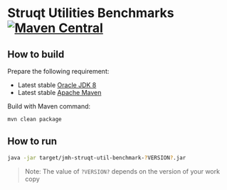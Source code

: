 # Struqt Utilities Benchmarks [![Maven Central](https://img.shields.io/maven-central/v/com.struqt/struqt-util-benchmark.svg)](https://maven-badges.herokuapp.com/maven-central/com.struqt/struqt-util-benchmark)

How to build
------------

Prepare the following requirement:
* Latest stable [Oracle JDK 8](http://www.oracle.com/technetwork/java/)
* Latest stable [Apache Maven](http://maven.apache.org/)

Build with Maven command:

```Bash
mvn clean package
```

How to run
----------

```Bash
java -jar target/jmh-struqt-util-benchmark-?VERSION?.jar
```

> Note: The value of `?VERSION?` depends on the version of your work copy
